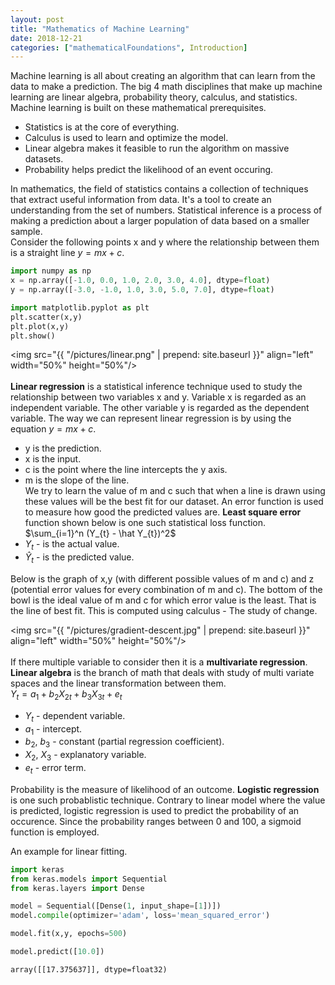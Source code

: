 ```yaml
---
layout: post
title: "Mathematics of Machine Learning"
date: 2018-12-21
categories: ["mathematicalFoundations", Introduction]
---
```


Machine learning is all about creating an algorithm that can learn from the data to make a prediction. The big 4 math disciplines that make up machine learning are linear algebra, probability theory, calculus, and statistics. Machine learning is built on these mathematical prerequisites.<br/>
* Statistics is at the core of everything.
* Calculus is used to learn and optimize the model.
* Linear algebra makes it feasible to run the algorithm on massive datasets.
* Probability helps predict the likelihood of an event occuring.

In mathematics, the field of statistics contains a collection of techniques that extract useful information from data. It's a tool to create an understanding from the set of numbers. Statistical inference is a process of making a prediction about a larger population of data based on a smaller sample.<br/>
Consider the following points x and y where the relationship between them is a straight line $y = mx + c$.<br/>

```python
import numpy as np
x = np.array([-1.0, 0.0, 1.0, 2.0, 3.0, 4.0], dtype=float)
y = np.array([-3.0, -1.0, 1.0, 3.0, 5.0, 7.0], dtype=float)
```
```python
import matplotlib.pyplot as plt
plt.scatter(x,y)
plt.plot(x,y)
plt.show()
```
<img src="{{ "/pictures/linear.png" | prepend: site.baseurl }}" align="left" width="50%" height="50%"/>
<br/>
<br/>
**Linear regression** is a statistical inference technique used to study the relationship between two variables x and y. Variable x is regarded as an independent variable. The other variable y is regarded as the dependent variable. The way we can represent linear regression is by using the equation $y = mx + c$.<br/>
* y is the prediction.
* x is the input.
* c is the point where the line intercepts the y axis.
* m is the slope of the line.<br/>
We try to learn the value of m and c such that when a line is drawn using these values will be the best fit for our dataset. An error function is used to measure how good the predicted values are. **Least square error** function shown below is one such statistical loss function.<br/>
$\sum_{i=1}^n (Y_{t} - \hat Y_{t})^2$
* $Y_{t}$ - is the actual value.
* $\hat Y_{t}$ - is the predicted value. <br/>

Below is the graph of x,y (with different possible values of m and c) and z (potential error values for every combination of m and c). The bottom of the bowl is the ideal value of m and c for which error value is the least. That is the line of best fit.
This is computed using calculus - The study of change.<br/>

<img src="{{ "/pictures/gradient-descent.jpg" | prepend: site.baseurl }}" align="left" width="50%" height="50%"/>
<br/>
<br/>
If there multiple variable to consider then it is a **multivariate regression**. **Linear algebra** is the branch of math that deals with study of multi variate spaces and the linear transformation between them.<br/>
$Y_{t} = a_{1}+b_{2}X_{2t}+b_{3}X_{3t}+e_{t}$
* $Y_{t}$ - dependent variable.
* $a_{1}$ - intercept.
* $b_{2}$, $b_{3}$ - constant (partial regression coefficient).
* $X_{2}$, $X_{3}$ - explanatory variable.
* $e_{t}$ - error term.<br/>

Probability is the measure of likelihood of an outcome. **Logistic regression** is one such probablistic technique. Contrary to linear model where the value is predicted, logistic regression is used to predict the probability of an occurence. Since the probability ranges between 0 and 100, a sigmoid function is employed.<br/> 

An example for linear fitting.<br/>
```python
import keras
from keras.models import Sequential
from keras.layers import Dense

model = Sequential([Dense(1, input_shape=[1])])
model.compile(optimizer='adam', loss='mean_squared_error')
```

```python
model.fit(x,y, epochs=500)
```

```python
model.predict([10.0])
```
    array([[17.375637]], dtype=float32)
